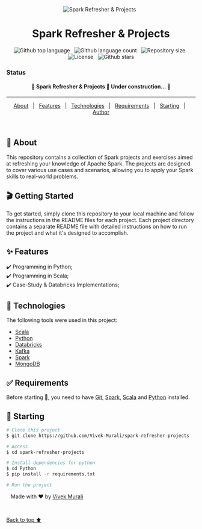 <div align="center" id="top"> 
  <img src="https://i.gifer.com/NKTe.gif" alt="Spark Refresher &amp; Projects" />
  &#xa0;
  <!-- <a href="https://sparkrefresher&amp;projects.netlify.app">Demo</a> -->
</div>

<h1 align="center">Spark Refresher &amp; Projects</h1>

<p align="center">
  <img alt="Github top language" src="https://img.shields.io/github/languages/top/Vivek-Murali/spark-refresher-projects?color=56BEB8"> &nbsp; <img alt="Github language count" src="https://img.shields.io/github/languages/count/Vivek-Murali/spark-refresher-projects?color=56BEB8"> &nbsp; <img alt="Repository size" src="https://img.shields.io/github/repo-size/Vivek-Murali/spark-refresher-projects?color=56BEB8"> &nbsp; <img alt="License" src="https://img.shields.io/github/license/Vivek-Murali/spark-refresher-projects?color=56BEB8"> &nbsp;  <img alt="Github stars" src="https://img.shields.io/github/stars/Vivek-Murali/spark-refresher-projects?color=56BEB8"/>
  <!-- <img alt="Github issues" src="https://img.shields.io/github/issues/{{YOUR_GITHUB_USERNAME}}/spark-refresher-&amp;-projects?color=56BEB8" /> -->
  <!-- <img alt="Github forks" src="https://img.shields.io/github/forks/{{YOUR_GITHUB_USERNAME}}/spark-refresher-&amp;-projects?color=56BEB8" /> -->
</p>

### Status
<h4 align="center"> 
	🚧  Spark Refresher &amp; Projects 🚀 Under construction...  🚧
</h4> 
<hr>

<p align="center">
  <a href="#dart-about">About</a> &#xa0; | &#xa0; 
  <a href="#sparkles-features">Features</a> &#xa0; | &#xa0;
  <a href="#rocket-technologies">Technologies</a> &#xa0; | &#xa0;
  <a href="#white_check_mark-requirements">Requirements</a> &#xa0; | &#xa0;
  <a href="#checkered_flag-starting">Starting</a> &#xa0; | &#xa0;
  <a href="https://github.com/Vivek-Murali" target="_blank">Author</a>
</p>

<br>

## 🎯 About ##

This repository contains a collection of Spark projects and exercises aimed at refreshing your knowledge of Apache Spark. The projects are designed to cover various use cases and scenarios, allowing you to apply your Spark skills to real-world problems.

<h2> 🎬 Getting Started </h2>
To get started, simply clone this repository to your local machine and follow the instructions in the README files for each project. Each project directory contains a separate README file with detailed instructions on how to run the project and what it's designed to accomplish.

## ✨ Features ##

✔️ Programming in Python;\
✔️ Programming in Scala;\
✔️ Case-Study & Databricks Implementations;

## 🚀 Technologies ##

The following tools were used in this project:

- [Scala](https://www.scala-lang.org/)
- [Python](https://www.python.org/)
- [Databricks](https://www.databricks.com/)
- [Kafka](https://kafka.apache.org/)
- [Spark](https://spark.apache.org/)
- [MongoDB](https://www.mongodb.com/)

## ✅ Requirements ##

Before starting :checkered_flag:, you need to have [Git](https://git-scm.com), [Spark](https://spark.apache.org/), [Scala](https://www.scala-lang.org/) and [Python](https://www.python.org/) installed.

## 🏁 Starting ##

```bash
# Clone this project
$ git clone https://github.com/Vivek-Murali/spark-refresher-projects

# Access
$ cd spark-refresher-projects

# Install dependencies for python
$ cd Python
$ pip install -r requirements.txt

# Run the project

```



&nbsp;&nbsp;  Made with ❤️ by <a href="https://github.com/Vivek-Murali" target="_blank">Vivek Murali</a>

&#xa0;

<a href="#top">Back to top ⬆️</a>
